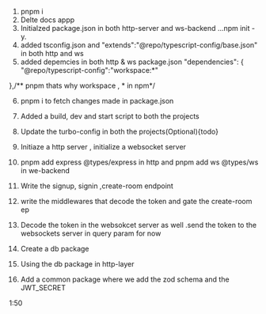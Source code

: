 1. pnpm i 
2. Delte docs appp
3. Initialzed package.json in both http-server and ws-backend ...npm init -y.
4. added tsconfig.json and "extends":"@repo/typescript-config/base.json" in both http and ws
5. added depemcies in both http & ws package.json "dependencies": {
    "@repo/typescript-config":"workspace:*" 
    
  },/** pnpm thats why workspace , * in npm*/

  6. pnpm i to fetch changes made in package.json

  7. Added a build, dev and start script to both the projects 
  8. Update the turbo-config in both the projects(Optional){todo}
  9. Initiaze a http server , initialize a websocket server
  10. pnpm add express @types/express in http and pnpm add ws @types/ws in we-backend
  11. Write the signup, signin ,create-room endpoint
  12. write the middlewares that decode the token and gate the create-room ep
  
  13. Decode the token in the websokcet server as well .send the token to the websockets server in query param for now
  

  14. Create a db package
  15. Using the db package in http-layer
  16. Add a common package where we add the zod schema and the JWT_SECRET

  1:50
